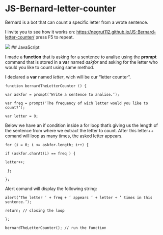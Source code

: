 # JS-Bernard-letter-counter

<p>Bernard is a bot that can count a specific letter from a wrote sentence.</p>
<p>I invite you to see how it works on: <a href="https://negrut112.github.io/JS-Bernard-letter-counter/">https://negrut112.github.io/JS-Bernard-letter-counter/</a> press F5 to repeat.</p>
<img src="https://i.imgur.com/dioUeL3.jpg">
## JavaScript

<p>I made a <b>function</b> that is asking for a sentence to analise using the <b>prompt</b> command that is stored in a <b>var</b> named <i>askfor</i> and asking for the letter who would you like to count using same method.<br>
  
I declared a <b>var</b> named <i>letter</i>, wich will be our “letter counter”.</p>

<pre><code>function bernardTheLetterCounter () {<br>
var askfor = prompt(‘Write a sentence to analise.’);<br>
var freq = prompt(‘The frequency of wich letter would you like to count?’);<br>
var letter = 0;</pre></code>

<p>Below we have an if condition inside a for loop that’s giving us the length of the sentence from where we extract the letter to count. After this letter++ comand will loop as many times, the asked letter appears.</p>

<pre><code>for (i = 0; i &lt;= askfor.length; i++) {<br>
if (askfor.charAt(i) == freq ) {<br>
letter++;<br>
 };<br>
};</pre></code>

<p>Alert comand will display the following string:</p>
<pre><code>alert(‘The letter ’ + freq + ’ appears ’ + letter + ’ times in this sentence.’);<br>
return; // closing the loop<br>
};<br>
bernardTheLetterCounter(); // run the function</pre></code>
